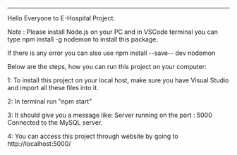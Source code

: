  
*******************
Hello Everyone to E-Hospital Project.

Note : Please install Node.js on your PC and in VSCode terminal you can type npm install -g nodemon to install this package. 

If there is any error you can also use npm install --save-- dev nodemon

Below are the steps, how you can run this project on your computer:

1: To install this project on your local host, make sure you have Visual Studio and import all these files into it. 

2: In terminal run "npm start" 

3: It should give you a message like: Server running on the port : 5000 Connected to the MySQL server.

4: You can access this project through website by going to http://localhost:5000/
